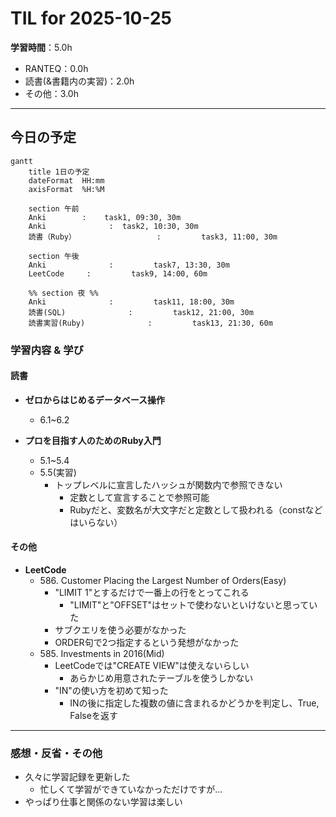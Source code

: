 # TIL for 2025-10-25
**学習時間**：5.0h  
- RANTEQ：0.0h  
- 読書(&書籍内の実習)：2.0h  
- その他：3.0h
----

## 今日の予定
```mermaid
gantt
    title 1日の予定
    dateFormat  HH:mm
    axisFormat  %H:%M

    section 午前
    Anki        :    task1, 09:30, 30m
    Anki              :  task2, 10:30, 30m
    読書（Ruby）                  :         task3, 11:00, 30m

    section 午後
    Anki              :         task7, 13:30, 30m
    LeetCode     :         task9, 14:00, 60m

    %% section 夜 %%
    Anki              :         task11, 18:00, 30m
    読書(SQL)              :         task12, 21:00, 30m
    読書実習(Ruby)              :         task13, 21:30, 60m
```

### 学習内容 & 学び
#### 読書
- **ゼロからはじめるデータベース操作**
	- 6.1~6.2

- **プロを目指す人のためのRuby入門**
	- 5.1~5.4
	- 5.5(実習)
		- トップレベルに宣言したハッシュが関数内で参照できない
			- 定数として宣言することで参照可能
			- Rubyだと、変数名が大文字だと定数として扱われる（constなどはいらない）

#### その他
- **LeetCode**
	- 586\. Customer Placing the Largest Number of Orders(Easy)
		- "LIMIT 1"とするだけで一番上の行をとってこれる
			- "LIMIT"と"OFFSET"はセットで使わないといけないと思っていた
		- サブクエリを使う必要がなかった
		- ORDER句で2つ指定するという発想がなかった
	- 585\. Investments in 2016(Mid)
		- LeetCodeでは"CREATE VIEW"は使えないらしい
          - あらかじめ用意されたテーブルを使うしかない
		- "IN"の使い方を初めて知った
			- INの後に指定した複数の値に含まれるかどうかを判定し、True, Falseを返す

---

### 感想・反省・その他
- 久々に学習記録を更新した
  - 忙しくて学習ができていなかっただけですが...
- やっぱり仕事と関係のない学習は楽しい